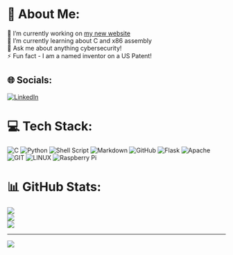 # 💫 About Me:
🔭 I’m currently working on [my new website](https://github.com/CWright2022/cwright2022.github.io)<br>🌱 I’m currently learning about C and x86 assembly<br>💬 Ask me about anything cybersecurity!<br>⚡ Fun fact - I am a named inventor on a US Patent!


## 🌐 Socials:
[![LinkedIn](https://img.shields.io/badge/LinkedIn-%230077B5.svg?logo=linkedin&logoColor=white)](https://linkedin.com/in/caydenwright) 

# 💻 Tech Stack:
![C](https://img.shields.io/badge/c-%2300599C.svg?style=for-the-badge&logo=c&logoColor=white) ![Python](https://img.shields.io/badge/python-3670A0?style=for-the-badge&logo=python&logoColor=ffdd54) ![Shell Script](https://img.shields.io/badge/shell_script-%23121011.svg?style=for-the-badge&logo=gnu-bash&logoColor=white) ![Markdown](https://img.shields.io/badge/markdown-%23000000.svg?style=for-the-badge&logo=markdown&logoColor=white) ![GitHub](https://img.shields.io/badge/GitHub-%23121011.svg?style=for-the-badge&logo=github&logoColor=white) ![Flask](https://img.shields.io/badge/flask-%23000.svg?style=for-the-badge&logo=flask&logoColor=white) ![Apache](https://img.shields.io/badge/apache-%23D42029.svg?style=for-the-badge&logo=apache&logoColor=white) ![GIT](https://img.shields.io/badge/Git-fc6d26?style=for-the-badge&logo=git&logoColor=white) ![LINUX](https://img.shields.io/badge/Linux-FCC624?style=for-the-badge&logo=linux&logoColor=black) ![Raspberry Pi](https://img.shields.io/badge/-RaspberryPi-C51A4A?style=for-the-badge&logo=Raspberry-Pi)
# 📊 GitHub Stats:
![](https://github-readme-stats.vercel.app/api?username=cwright2022&theme=dark&hide_border=false&include_all_commits=true&count_private=true)<br/>
![](https://github-readme-streak-stats.herokuapp.com/?user=cwright2022&theme=dark&hide_border=false)<br/>
![](https://github-readme-stats.vercel.app/api/top-langs/?username=cwright2022&theme=dark&hide_border=false&include_all_commits=true&count_private=true&layout=compact)

---
[![](https://visitcount.itsvg.in/api?id=cwright2022&icon=0&color=0)](https://visitcount.itsvg.in)

<!-- Proudly created with GPRM ( https://gprm.itsvg.in ) -->